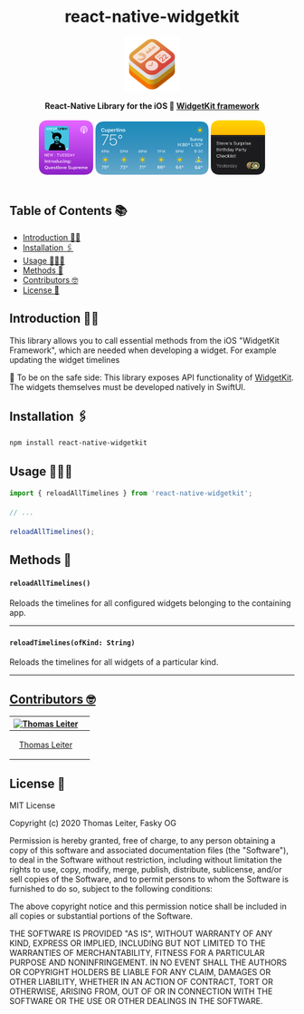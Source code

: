 <h1 align="center"> react-native-widgetkit </h1>

<p align="center">
    <img alt="widgetkit" src="./git_assets/widgetkit.png" width="96">
</p>

<div align="center">
  <strong>React-Native Library for the iOS 🍏 <a href="https://developer.apple.com/documentation/widgetkit/">WidgetKit framework<a></strong> 
</div>
<br>
<div align="center">
<img alt="widget_small"  src="./git_assets/focused_small.png" width="96">
<img alt="widget_medium"  src="./git_assets/weather_medium.png" width="200">
<img alt="widget_small"  src="./git_assets/notes_small.png" width="96">
</div>
<br>

## Table of Contents 📚

- [Introduction 👨‍🏫](##introduction-👨‍🏫)
- [Installation 🖇‍](##installation-🖇‍)
- [Usage 👨🏻‍💻](##usage-👨🏻‍💻)
- [Methods 📖](##methods-📖‍)
- [Contributors 🤓](##contributors-🤓)
- [License 🔖](##license-🔖)

## Introduction 👨‍🏫

This library allows you to call essential methods from the iOS "WidgetKit Framework", which are needed when developing a widget. For example updating the widget timelines

🚨 To be on the safe side: This library exposes API functionality of <a href="https://developer.apple.com/documentation/widgetkit/">WidgetKit</a>. The widgets themselves must be developed natively in SwiftUI.

## Installation 🖇‍

```sh
npm install react-native-widgetkit
```

## Usage 👨🏻‍💻

```js
import { reloadAllTimelines } from 'react-native-widgetkit';

// ...

reloadAllTimelines();
```

## Methods 📖‍

#### `reloadAllTimelines()`

Reloads the timelines for all configured widgets belonging to the containing app.

---

#### `reloadTimelines(ofKind: String)`

Reloads the timelines for all widgets of a particular kind.

---

## [Contributors 🤓](#Contributors)

| [<img alt="Thomas Leiter" src="https://avatars3.githubusercontent.com/u/20393156?s=400&u=ae0a43de5d81d58a698abffe4e2ede024f2b6700&v=4" width="117">](https://github.com/tomLadder) |     |
| ---------------------------------------------------------------------------------------------------------------------------------------------------------------------------------- | --- |
| <p align="center">[Thomas Leiter](https://github.com/tomLadder) </p>                                                                                                               |

## License 🔖

MIT License

Copyright (c) 2020 Thomas Leiter, Fasky OG

Permission is hereby granted, free of charge, to any person obtaining a copy
of this software and associated documentation files (the "Software"), to deal
in the Software without restriction, including without limitation the rights
to use, copy, modify, merge, publish, distribute, sublicense, and/or sell
copies of the Software, and to permit persons to whom the Software is
furnished to do so, subject to the following conditions:

The above copyright notice and this permission notice shall be included in all
copies or substantial portions of the Software.

THE SOFTWARE IS PROVIDED "AS IS", WITHOUT WARRANTY OF ANY KIND, EXPRESS OR
IMPLIED, INCLUDING BUT NOT LIMITED TO THE WARRANTIES OF MERCHANTABILITY,
FITNESS FOR A PARTICULAR PURPOSE AND NONINFRINGEMENT. IN NO EVENT SHALL THE
AUTHORS OR COPYRIGHT HOLDERS BE LIABLE FOR ANY CLAIM, DAMAGES OR OTHER
LIABILITY, WHETHER IN AN ACTION OF CONTRACT, TORT OR OTHERWISE, ARISING FROM,
OUT OF OR IN CONNECTION WITH THE SOFTWARE OR THE USE OR OTHER DEALINGS IN THE
SOFTWARE.
